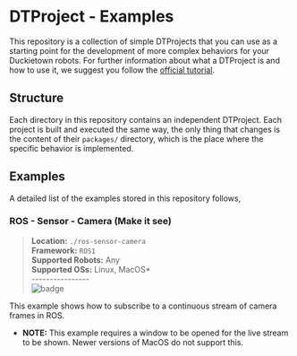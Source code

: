 # DTProject - Examples

This repository is a collection of simple DTProjects that you can use as a starting point for the development of more complex behaviors for your Duckietown robots. For further information about what a DTProject is and how to use it, we suggest you follow 
the [official tutorial](https://docs.duckietown.com/daffy/devmanual-software/beginner/dtproject/index.html).


## Structure

Each directory in this repository contains an independent DTProject. Each project is built and executed the same way, the only thing that changes is the content of their `packages/` directory, which is the place where the specific behavior is implemented.

## Examples

A detailed list of the examples stored in this repository follows,


### ROS - Sensor - Camera (Make it see)

> **Location:** `./ros-sensor-camera` \
**Framework:** `ROS1` \
**Supported Robots:** Any \
**Supported OSs:** Linux, MacOS* \
---------------- \
![badge](https://shields.io/badge/status-ready-green?&style=plastic)

This example shows how to subscribe to a continuous stream of camera frames in ROS.

* **NOTE:** This example requires a window to be opened for the live stream to be shown. Newer versions of MacOS do not support this.
